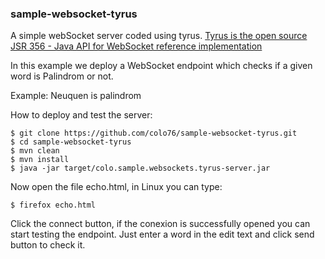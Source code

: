 ### sample-websocket-tyrus

A simple webSocket server coded using tyrus. [Tyrus is the open source JSR 356 - Java API for WebSocket reference implementation](https://tyrus-project.github.io/)

In this example we deploy a WebSocket endpoint which checks if a given word is Palindrom or not.

Example: Neuquen is palindrom

How to deploy and test the server:

```{r, engine='bash', code_block_name} ...
$ git clone https://github.com/colo76/sample-websocket-tyrus.git
$ cd sample-websocket-tyrus 
$ mvn clean
$ mvn install
$ java -jar target/colo.sample.websockets.tyrus-server.jar 
```

Now open the file echo.html, in Linux you can type:

```{r, engine='bash', code_block_name} ...
$ firefox echo.html 
```

Click the connect button, if the conexion is successfully opened you can start testing the endpoint. Just enter a word in the edit text and click send button to check it.


